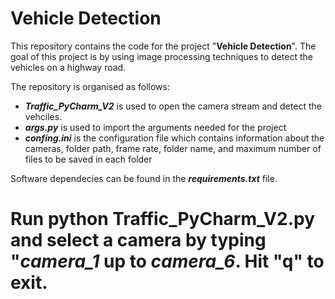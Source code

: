 # Vehicle Detection

This repository contains the code for the project "**Vehicle Detection**". The goal of this project is by using image processing techniques to detect the vehicles on a highway road. 

The repository is organised as follows:
- ***Traffic_PyCharm_V2*** is used to open the camera stream and detect the vehciles.
- ***args.py*** is used to import the arguments needed for the project
- ***confing.ini*** is the configuration file which contains information about the cameras, folder path, frame rate, folder name, and maximum number of files to be saved in each folder

Software dependecies can be found in the ***requirements.txt*** file.

# Run python Traffic_PyCharm_V2.py and select a camera by typing "***camera_1*** up to ***camera_6***. Hit "q" to exit.
